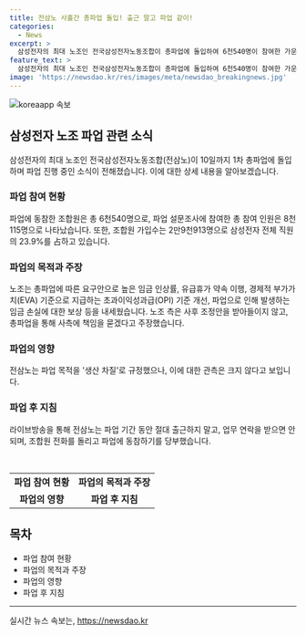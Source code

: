 ```yaml
---
title: 전삼노 사흘간 총파업 돌입! 출근 말고 파업 같이!
categories:
  - News
excerpt: >
  삼성전자의 최대 노조인 전국삼성전자노동조합이 총파업에 돌입하여 6천540명이 참여한 가운데, 생산차질은 아직 없는 상태다. 전삼노는 오늘부터 10일까지 1차 파업을 진행하고, 다음 주에도 5일간 2차 행동을 예고했다. 파업의 요구안으로 인한 사측의 대응 부정과 파업으로 인한 모든 경영 손실의 책임은 사측에 있다는 주장을 전하며 파업을 추진 중이다. 파업 목적을 생산 차질로 규정하였으나, 이로 인한 생산 차질 가능성은 크지 않아 보인다.
feature_text: >
  삼성전자의 최대 노조인 전국삼성전자노동조합이 총파업에 돌입하여 6천540명이 참여한 가운데, 생산차질은 아직 없는 상태다. 전삼노는 오늘부터 10일까지 1차 파업을 진행하고, 다음 주에도 5일간 2차 행동을 예고했다. 파업의 요구안으로 인한 사측의 대응 부정과 파업으로 인한 모든 경영 손실의 책임은 사측에 있다는 주장을 전하며 파업을 추진 중이다. 파업 목적을 생산 차질로 규정하였으나, 이로 인한 생산 차질 가능성은 크지 않아 보인다.
image: 'https://newsdao.kr/res/images/meta/newsdao_breakingnews.jpg'
---
```


<p><img src="https://newsdao.kr/res/images/meta/newsdao_breakingnews.jpg" alt="koreaapp 속보" /></p>

<h2 data-ke-size="size26">삼성전자 노조 파업 관련 소식</h2>

<p data-ke-size="size16">삼성전자의 최대 노조인 전국삼성전자노동조합(전삼노)이 10일까지 1차 총파업에 돌입하며 파업 진행 중인 소식이 전해졌습니다. 이에 대한 상세 내용을 알아보겠습니다.</p>

<h3>파업 참여 현황</h3>

<p data-ke-size="size16">파업에 동참한 조합원은 총 6천540명으로, 파업 설문조사에 참여한 총 참여 인원은 8천115명으로 나타났습니다. 또한, 조합원 가입수는 2만9천913명으로 삼성전자 전체 직원의 23.9%를 占하고 있습니다.</p>

<h3>파업의 목적과 주장</h3>

<p data-ke-size="size16">노조는 총파업에 따른 요구안으로 높은 임금 인상률, 유급휴가 약속 이행, 경제적 부가가치(EVA) 기준으로 지급하는 초과이익성과급(OPI) 기준 개선, 파업으로 인해 발생하는 임금 손실에 대한 보상 등을 내세웠습니다. 노조 측은 사후 조정안을 받아들이지 않고, 총파업을 통해 사측에 책임을 묻겠다고 주장했습니다.</p>

<h3>파업의 영향</h3>

<p data-ke-size="size16">전삼노는 파업 목적을 '생산 차질'로 규정했으나, 이에 대한 관측은 크지 않다고 보입니다.</p>

<h3>파업 후 지침</h3>

<p data-ke-size="size16">라이브방송을 통해 전삼노는 파업 기간 동안 절대 출근하지 말고, 업무 연락을 받으면 안되며, 조합원 전화를 돌리고 파업에 동참하기를 당부했습니다.</p>

<p data-ke-size="size16">&nbsp;</p>

<table>
  <tbody>
    <tr>
      <td style="text-align: center; height: 17px;"><b>파업 참여 현황</b></td>
      <td style="text-align: center; height: 17px;"><b>파업의 목적과 주장</b></td>
    </tr>
    <tr>
      <td style="text-align: center; height: 17px;"><b>파업의 영향</b></td>
      <td style="text-align: center; height: 17px;"><b>파업 후 지침</b></td>
    </tr>
  </tbody>
</table>

<h2 data-ke-size="size26">목차</h2>

<ul>
  <li>파업 참여 현황</li>
  <li>파업의 목적과 주장</li>
  <li>파업의 영향</li>
  <li>파업 후 지침</li>
</ul>

<hr>
실시간 뉴스 속보는, <a href="https://newsdao.kr" rel="dofollow">https://newsdao.kr</a>



